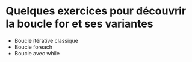 # Quelques exercices pour découvrir la boucle for et ses variantes

- Boucle itérative classique
- Boucle foreach
- Boucle avec while

